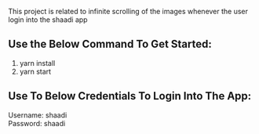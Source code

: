 This project is related to infinite scrolling of the images whenever the user login into the shaadi app
## Use the Below Command To Get Started:
1. yarn install
2. yarn start

## Use To Below Credentials To Login Into The App:
Username: shaadi<br>
Password: shaadi